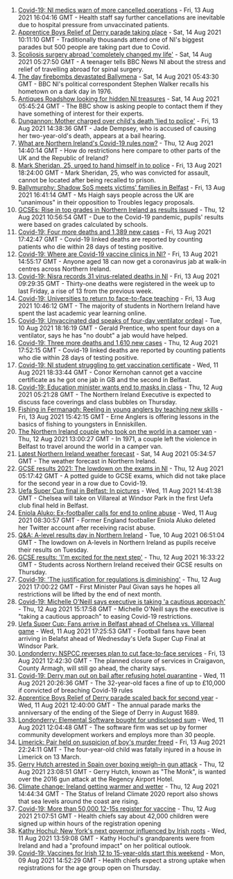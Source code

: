 1. [Covid-19: NI medics warn of more cancelled operations](https://www.bbc.co.uk/news/uk-northern-ireland-58198832) - Fri, 13 Aug 2021 16:04:16 GMT - Health staff say further cancellations are inevitable due to hospital pressure from unvaccinated patients.
2. [Apprentice Boys Relief of Derry parade taking place](https://www.bbc.co.uk/news/uk-northern-ireland-58205639) - Sat, 14 Aug 2021 10:11:10 GMT - Traditionally thousands attend one of NI's biggest parades but 500 people are taking part due to Covid.
3. [Scoliosis surgery abroad 'completely changed my life'](https://www.bbc.co.uk/news/uk-northern-ireland-58191556) - Sat, 14 Aug 2021 05:27:50 GMT - A teenager tells BBC News NI about the stress and relief of travelling abroad for spinal surgery.
4. [The day firebombs devastated Ballymena](https://www.bbc.co.uk/news/uk-northern-ireland-58171539) - Sat, 14 Aug 2021 05:43:30 GMT - BBC NI's political correspondent Stephen Walker recalls his hometown on a dark day in 1976.
5. [Antiques Roadshow looking for hidden NI treasures](https://www.bbc.co.uk/news/uk-northern-ireland-58161934) - Sat, 14 Aug 2021 05:45:24 GMT - The BBC show is asking people to contact them if they have something of interest for their experts.
6. [Dungannon: Mother charged over child's death 'lied to police'](https://www.bbc.co.uk/news/uk-northern-ireland-58199984) - Fri, 13 Aug 2021 14:38:36 GMT - Jade Dempsey, who is accused of causing her two-year-old's death, appears at a bail hearing.
7. [What are Northern Ireland's Covid-19 rules now?](https://www.bbc.co.uk/news/uk-northern-ireland-58175159) - Thu, 12 Aug 2021 14:40:14 GMT - How do restrictions here compare to other parts of the UK and the Republic of Ireland?
8. [Mark Sheridan, 25, urged to hand himself in to police](https://www.bbc.co.uk/news/uk-northern-ireland-58208449) - Fri, 13 Aug 2021 18:24:00 GMT - Mark Sheridan, 25, who was convicted for assault, cannot be located after being recalled to prison.
9. [Ballymurphy: Shadow SoS meets victims' families in Belfast](https://www.bbc.co.uk/news/uk-northern-ireland-58204484) - Fri, 13 Aug 2021 16:41:14 GMT - Ms Haigh says people across the UK are "unanimous" in their opposition to Troubles legacy proposals.
10. [GCSEs: Rise in top grades in Northern Ireland as results issued](https://www.bbc.co.uk/news/uk-northern-ireland-58179094) - Thu, 12 Aug 2021 10:56:54 GMT - Due to the Covid-19 pandemic, pupils' results were based on grades calculated by schools.
11. [Covid-19: Four more deaths and 1,389 new cases](https://www.bbc.co.uk/news/uk-northern-ireland-58204481) - Fri, 13 Aug 2021 17:42:47 GMT - Covid-19 linked deaths are reported by counting patients who die within 28 days of testing positive.
12. [Covid-19: Where are Covid-19 vaccine clinics in NI?](https://www.bbc.co.uk/news/uk-northern-ireland-57863840) - Fri, 13 Aug 2021 14:55:17 GMT - Anyone aged 18 can now get a coronavirus jab at walk-in centres across Northern Ireland.
13. [Covid-19: Nisra records 31 virus-related deaths in NI](https://www.bbc.co.uk/news/uk-northern-ireland-58200161) - Fri, 13 Aug 2021 09:29:35 GMT - Thirty-one deaths were registered in the week up to last Friday, a rise of 13 from the previous week.
14. [Covid-19: Universities to return to face-to-face teaching](https://www.bbc.co.uk/news/uk-northern-ireland-58199977) - Fri, 13 Aug 2021 10:46:12 GMT - The majority of students in Northern Ireland have spent the last academic year learning online.
15. [Covid-19: Unvaccinated dad speaks of four-day ventilator ordeal](https://www.bbc.co.uk/news/uk-northern-ireland-58157207) - Tue, 10 Aug 2021 18:16:19 GMT - Gerald Prentice, who spent four days on a ventilator, says he has "no doubt" a jab would have helped.
16. [Covid-19: Three more deaths and 1,610 new cases](https://www.bbc.co.uk/news/uk-northern-ireland-58190743) - Thu, 12 Aug 2021 17:52:15 GMT - Covid-19 linked deaths are reported by counting patients who die within 28 days of testing positive.
17. [Covid-19: NI student struggling to get vaccination certificate](https://www.bbc.co.uk/news/uk-northern-ireland-58180215) - Wed, 11 Aug 2021 18:33:44 GMT - Conor Kernohan cannot get a vaccine certificate as he got one jab in GB and the second in Belfast.
18. [Covid-19: Education minister wants end to masks in class](https://www.bbc.co.uk/news/uk-northern-ireland-58176083) - Thu, 12 Aug 2021 05:21:28 GMT - The Northern Ireland Executive is expected to discuss face coverings and class bubbles on Thursday.
19. [Fishing in Fermanagh: Reeling in young anglers by teaching new skills](https://www.bbc.co.uk/news/uk-northern-ireland-58201855) - Fri, 13 Aug 2021 15:42:15 GMT - Erne Anglers is offering lessons in the basics of fishing to youngsters in Enniskillen.
20. [The Northern Ireland couple who took on the world in a camper van](https://www.bbc.co.uk/news/uk-northern-ireland-58180218) - Thu, 12 Aug 2021 13:00:27 GMT - In 1971, a couple left the violence in Belfast to travel around the world in a camper van.
21. [Latest Northern Ireland weather forecast](https://www.bbc.co.uk/news/uk-northern-ireland-26018439) - Sat, 14 Aug 2021 05:34:57 GMT - The weather forecast in Northern Ireland.
22. [GCSE results 2021: The lowdown on the exams in NI](https://www.bbc.co.uk/news/uk-northern-ireland-58171540) - Thu, 12 Aug 2021 05:17:42 GMT - A potted guide to GCSE exams, which did not take place for the second year in a row due to Covid-19.
23. [Uefa Super Cup final in Belfast: In pictures](https://www.bbc.co.uk/news/uk-northern-ireland-58169351) - Wed, 11 Aug 2021 14:41:38 GMT - Chelsea will take on Villareal at Windsor Park in the first Uefa club final held in Belfast.
24. [Eniola Aluko: Ex-footballer calls for end to online abuse](https://www.bbc.co.uk/news/uk-northern-ireland-58170263) - Wed, 11 Aug 2021 08:30:57 GMT - Former England footballer Eniola Aluko deleted her Twitter account after receiving racist abuse.
25. [Q&A: A-level results day in Northern Ireland](https://www.bbc.co.uk/news/uk-northern-ireland-58146068) - Tue, 10 Aug 2021 06:51:04 GMT - The lowdown on A-levels in Northern Ireland as pupils receive their results on Tuesday.
26. [GCSE results: 'I'm excited for the next step'](https://www.bbc.co.uk/news/uk-northern-ireland-58188908) - Thu, 12 Aug 2021 16:33:22 GMT - Students across Northern Ireland received their GCSE results on Thursday.
27. [Covid-19: 'The justification for regulations is diminishing'](https://www.bbc.co.uk/news/uk-northern-ireland-58188911) - Thu, 12 Aug 2021 17:00:22 GMT - First Minister Paul Givan says he hopes all restrictions will be lifted by the end of next month.
28. [Covid-19: Michelle O'Neill says executive is taking 'a cautious approach'](https://www.bbc.co.uk/news/uk-northern-ireland-58193054) - Thu, 12 Aug 2021 15:17:58 GMT - Michelle O'Neill says the executive is "taking a cautious approach" to easing Covid-19 restrictions.
29. [Uefa Super Cup: Fans arrive in Belfast ahead of Chelsea vs. Villareal game](https://www.bbc.co.uk/news/uk-northern-ireland-58174619) - Wed, 11 Aug 2021 17:25:53 GMT - Football fans have been arriving in Belafst ahead of Wednesday's Uefa Super Cup Final at Windsor Park.
30. [Londonderry: NSPCC reverses plan to cut face-to-face services](https://www.bbc.co.uk/news/uk-northern-ireland-foyle-west-58200162) - Fri, 13 Aug 2021 12:42:30 GMT - The planned closure of services in Craigavon, County Armagh, will still go ahead, the charity says.
31. [Covid-19: Derry man out on bail after refusing hotel quarantine](https://www.bbc.co.uk/news/uk-northern-ireland-58176088) - Wed, 11 Aug 2021 20:26:36 GMT - The 32-year-old faces a fine of up to £10,000 if convicted of breaching Covid-19 rules
32. [Apprentice Boys Relief of Derry parade scaled back for second year](https://www.bbc.co.uk/news/uk-northern-ireland-foyle-west-58173471) - Wed, 11 Aug 2021 12:40:00 GMT - The annual parade marks the anniversary of the ending of the Siege of Derry in August 1689.
33. [Londonderry: Elemental Software bought for undisclosed sum](https://www.bbc.co.uk/news/uk-northern-ireland-foyle-west-58173472) - Wed, 11 Aug 2021 12:04:48 GMT - The software firm was set up by former community development workers and employs more than 30 people.
34. [Limerick: Pair held on suspicion of boy's murder freed](https://www.bbc.co.uk/news/world-europe-58205640) - Fri, 13 Aug 2021 22:24:11 GMT - The four-year-old child was fatally injured in a house in Limerick on 13 March.
35. [Gerry Hutch arrested in Spain over boxing weigh-in gun attack](https://www.bbc.co.uk/news/world-europe-58195768) - Thu, 12 Aug 2021 23:08:51 GMT - Gerry Hutch, known as "The Monk", is wanted over the 2016 gun attack at the Regency Airport Hotel.
36. [Climate change: Ireland getting warmer and wetter](https://www.bbc.co.uk/news/world-europe-58184287) - Thu, 12 Aug 2021 14:44:34 GMT - The Status of Ireland Climate 2020 report also shows that sea levels around the coast are rising.
37. [Covid-19: More than 50,000 12-15s register for vaccine](https://www.bbc.co.uk/news/world-europe-58184278) - Thu, 12 Aug 2021 21:07:51 GMT - Health chiefs say about 42,000 children were signed up within hours of the registration opening
38. [Kathy Hochul: New York's next governor influenced by Irish roots](https://www.bbc.co.uk/news/world-europe-58174022) - Wed, 11 Aug 2021 13:59:08 GMT - Kathy Hochul's grandparents were from Ireland and had a "profound impact" on her political outlook.
39. [Covid-19: Vaccines for Irish 12 to 15-year-olds start this weekend](https://www.bbc.co.uk/news/world-europe-58149217) - Mon, 09 Aug 2021 14:52:29 GMT - Health chiefs expect a strong uptake when registrations for the age group open on Thursday.
